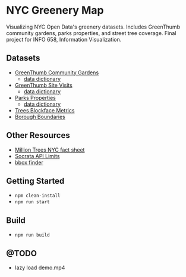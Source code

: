 # NYC Greenery Map
Visualizing NYC Open Data's greenery datasets. Includes GreenThumb community gardens, parks properties, and street tree coverage. Final project for INFO 658, Information Visualization.


## Datasets
- [GreenThumb Community Gardens](https://data.cityofnewyork.us/dataset/GreenThumb-Garden-Info/p78i-pat6)
    - [data dictionary](https://docs.google.com/spreadsheets/d/1ItvGzNG8O_Yj97Tf6am4T-QyhnxP-BeIRjm7ZaUeAxs/edit#gid=33327664)
- [GreenThumb Site Visits](https://data.cityofnewyork.us/Environment/GreenThumb-Site-Visits/xqbk-beh5)
    - [data dictionary](https://docs.google.com/spreadsheets/d/1ItvGzNG8O_Yj97Tf6am4T-QyhnxP-BeIRjm7ZaUeAxs/edit#gid=2090209353)
- [Parks Properties](https://data.cityofnewyork.us/Recreation/Parks-Properties/enfh-gkve)
    - [data dictionary](https://docs.google.com/document/d/1NExNJF5YKID04oOopi0fHainRuGG3Pz_jKSrMujPsPk/edit)
- [Trees Blockface Metrics](https://data.cityofnewyork.us/Environment/2015-Street-Tree-Census-Blockface-Data/2cd9-59fr)
- [Borough Boundaries](https://data.cityofnewyork.us/City-Government/Borough-Boundaries/tqmj-j8zm)

## Other Resources
- [Million Trees NYC fact sheet](https://www.milliontreesnyc.org/html/urban_forest/urban_forest_facts.shtml)
- [Socrata API Limits](https://support.socrata.com/hc/en-us/articles/202949268-How-to-query-more-than-1000-rows-of-a-dataset)
- [bbox finder](http://bboxfinder.com/#40.492909,-74.259338,40.652518,-74.049225)


## Getting Started
- `npm clean-install`
- `npm run start`


## Build
- `npm run build`


## @TODO
- lazy load demo.mp4